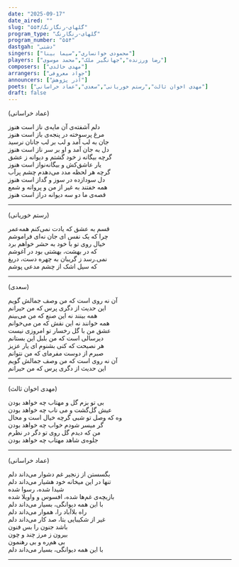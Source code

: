 ```yaml
---
date: "2025-09-17"
date_aired: ""
slug: "گلهای-رنگارنگ/۵۵۴"
program_type: "گلهای-رنگارنگ"
program_number: "۵۵۴"
dastgah: "دشتی"
singers: ["محمودی خوانساری","سیما بینا"]
players: ["رضا ورزنده","جهانگیر ملک","محمد موسوی"]
composers: ["مهدی خالدی"]
arrangers: ["جواد معروفی"]
announcers: ["آذر پژوهش"]
poets: ["مهدی اخوان ثالث","رستم خوریانی","سعدی","عماد خراسانی"]
draft: false
---
```


(عماد خراسانی)

دلم آشفته‌ی آن مایه‌ی ناز است هنوز  
مرغ پرسوخته در پنجه‌ی باز است هنوز  
جان به لب آمد و لب بر لب جانان نرسید  
دل به جان آمد و او بر سر ناز است هنوز  
گرچه بیگانه ز خود گشتم و دیوانه ز عشق  
یار عاشق‌کش و بیگانه‌نواز است هنوز  
گرچه هر لحظه مدد می‌دهدم چشم پرآب  
دل سودازده در سوز و گداز است هنوز  
همه خفتند به غیر از من و پروانه و شمع  
قصه‌ی ما دو سه دیوانه دراز است هنوز

---

(رستم خوریانی)

قسم به عشق که یادت نمی‌کنم همه‌عمر  
چرا که یک نفس ای جان نه‌ای فراموشم  
خیال روی تو با خود به حشر خواهم برد  
که در بهشت، بهشتی بود در آغوشم  
نمی.رسد ز گریبان به چهره دست، دریغ  
که سیل اشک از چشم مدعی پوشم

---

(سعدی)

آن نه روی است که من وصف جمالش گویم  
این حدیث از دگری پرس که من حیرانم  
همه بینند نه این صنع که من می‌بینم  
همه خوانند نه این نقش که من می‌خوانم  
عشق من با گل رخسار تو امروزی نیست  
دیرسالی است که من بلبل این بستانم  
هر نصیحت که کنی بشنوم ای یار عزیز  
صبرم از دوست مفرمای که من نتوانم  
آن نه روی است که من وصف جمالش گویم  
این حدیث از دگری پرس که من حیرانم

---

(مهدی اخوان ثالث)

بی تو بزم گل و مهتاب چه خواهد بودن  
عیش گل‌گشت و می ناب چه خواهد بودن  
وه که وصل تو شبی گرچه خیال است و محال  
گر میسر شودم خواب چه خواهد بودن  
من که دیدم گل روی تو دگر در نظرم  
جلوه‌ی شاهد مهتاب چه خواهد بودن

---

(عماد خراسانی)

بگسستن از زنجیر غم دشوار می‌داند دلم  
تنها در این میخانه خود هشیار می‌داند دلم  
شیدا شده، رسوا شده  
بازیچه‌ی غم‌ها شده، افسوس و واویلا شده  
با این همه دیوانگی، بسیار می‌داند دلم  
راه بلاآباد را، هموار می‌داند دلم  
غیر از شکیبایی بتا، صد کار می‌داند دلم  
باشد جنون را بس فنون  
بیرون ز مرز چند و چون  
بی هم‌ره و بی رهنمون  
با این همه دیوانگی، بسیار می‌داند دلم

---